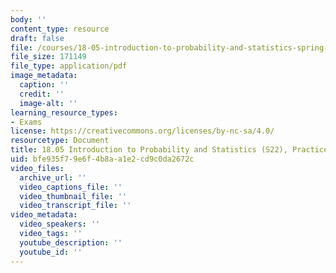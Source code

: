 ```yaml
---
body: ''
content_type: resource
draft: false
file: /courses/18-05-introduction-to-probability-and-statistics-spring-2022/mit18_05_s22_prac_exam02b.pdf
file_size: 171149
file_type: application/pdf
image_metadata:
  caption: ''
  credit: ''
  image-alt: ''
learning_resource_types:
- Exams
license: https://creativecommons.org/licenses/by-nc-sa/4.0/
resourcetype: Document
title: 18.05 Introduction to Probability and Statistics (S22), Practice Exam 2b
uid: bfe935f7-9e6f-4b8a-a1e2-cd9c0da2672c
video_files:
  archive_url: ''
  video_captions_file: ''
  video_thumbnail_file: ''
  video_transcript_file: ''
video_metadata:
  video_speakers: ''
  video_tags: ''
  youtube_description: ''
  youtube_id: ''
---
```

